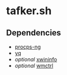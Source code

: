 # tafker.sh

## Dependencies

- [procps-ng](https://gitlab.com/procps-ng/procps)
- [yq](https://github.com/mikefarah/yq)
- *optional* [xwininfo](https://gitlab.freedesktop.org/xorg/app/xwininfo)
- *optional* [wmctrl](https://github.com/Conservatory/wmctrl)
